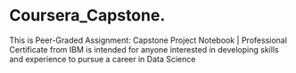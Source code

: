 # Coursera_Capstone.
This is Peer-Graded Assignment: Capstone Project Notebook | Professional Certificate from IBM is intended for anyone interested in developing skills and experience to pursue a career in Data Science 
